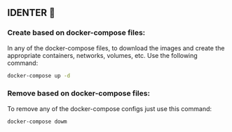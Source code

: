 ## IDENTER 🐳

### Create based on docker-compose files:

In any of the docker-compose files, to download the images and create the appropriate containers, networks, volumes, etc. Use the following command:

```bash
docker-compose up -d
```

### Remove based on docker-compose files:

To remove any of the docker-compose configs just use this command:

```bash
docker-compose dowm
```
